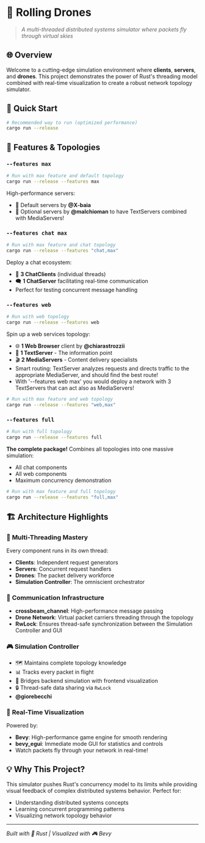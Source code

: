 # 🚁 Rolling Drones

> *A multi-threaded distributed systems simulator where packets fly through virtual skies*

## 🌐 Overview

Welcome to a cutting-edge simulation environment where **clients**, **servers**, and **drones**. This project demonstrates the power of Rust's threading model combined with real-time visualization to create a robust network topology simulator.

## 🚀 Quick Start

```bash
# Recommended way to run (optimized performance)
cargo run --release
```

## 🎯 Features & Topologies

### `--features max`
```bash
# Run with max feature and default topology
cargo run --release --features max
```
High-performance servers:
- 🔧 Default servers by **@X-baia**
- 🚀 Optional servers by **@malchioman** to have TextServers combined with MediaServers!

### `--features chat max`
```bash
# Run with max feature and chat topology
cargo run --release --features "chat,max"
```
Deploy a chat ecosystem:
- 💬 **3 ChatClients** (individual threads)
- 🗨️ **1 ChatServer** facilitating real-time communication
- Perfect for testing concurrent message handling

### `--features web`
```bash
# Run with web topology
cargo run --release --features web
```
Spin up a web services topology:
- 🌐 **1 Web Browser** client by **@chiarastrozzii**
- 📄 **1 TextServer** - The information point
- 🎬 **2 MediaServers** - Content delivery specialists
- Smart routing: TextServer analyzes requests and directs traffic to the appropriate MediaServer, and should find the best route!
- With '--features web max' you would deploy a network with 3 TextServers that can act also as MediaServers!
```bash
# Run with max feature and web topology
cargo run --release --features "web,max"
```

### `--features full`
```bash
# Run with full topology
cargo run --release --features full
```
**The complete package!** Combines all topologies into one massive simulation:
- All chat components
- All web components
- Maximum concurrency demonstration
```bash
# Run with max feature and full topology
cargo run --release --features "full,max"
```

## 🏗️ Architecture Highlights

### 🧵 **Multi-Threading Mastery**
Every component runs in its own thread:
- **Clients**: Independent request generators
- **Servers**: Concurrent request handlers
- **Drones**: The packet delivery workforce
- **Simulation Controller**: The omniscient orchestrator

### 📡 **Communication Infrastructure**
- **crossbeam_channel**: High-performance message passing
- **Drone Network**: Virtual packet carriers threading through the topology
- **RwLock**: Ensures thread-safe synchronization between the Simulation Controller and GUI

### 🎮 **Simulation Controller**
- 🗺️ Maintains complete topology knowledge
- 📊 Tracks every packet in flight
- 🔄 Bridges backend simulation with frontend visualization
- 🔒 Thread-safe data sharing via `RwLock`
- **@giorebecchi**

### 🎨 **Real-Time Visualization**
Powered by:
- **Bevy**: High-performance game engine for smooth rendering
- **bevy_egui**: Immediate mode GUI for statistics and controls
- Watch packets fly through your network in real-time!

## 💡 Why This Project?

This simulator pushes Rust's concurrency model to its limits while providing visual feedback of complex distributed systems behavior. Perfect for:
- Understanding distributed systems concepts
- Learning concurrent programming patterns
- Visualizing network topology behavior

---

*Built with 🦀 Rust | Visualized with 🎮 Bevy*
